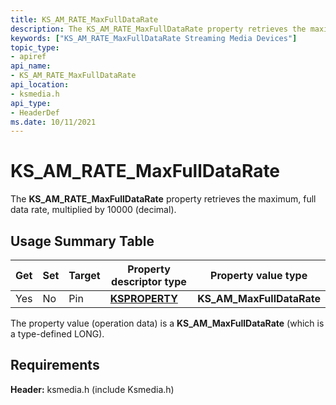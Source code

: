 ```yaml
---
title: KS_AM_RATE_MaxFullDataRate
description: The KS_AM_RATE_MaxFullDataRate property retrieves the maximum, full data rate, multiplied by 10000 (decimal).
keywords: ["KS_AM_RATE_MaxFullDataRate Streaming Media Devices"]
topic_type:
- apiref
api_name:
- KS_AM_RATE_MaxFullDataRate
api_location:
- ksmedia.h
api_type:
- HeaderDef
ms.date: 10/11/2021
---
```


# KS_AM_RATE_MaxFullDataRate

The **KS_AM_RATE_MaxFullDataRate** property retrieves the maximum, full data rate, multiplied by 10000 (decimal).

## Usage Summary Table

| Get | Set | Target | Property descriptor type | Property value type |
|--|--|--|--|--|
| Yes | No | Pin | [**KSPROPERTY**](/windows-hardware/drivers/stream/ksproperty-structure) | **KS_AM_MaxFullDataRate** |

The property value (operation data) is a **KS_AM_MaxFullDataRate** (which is a type-defined LONG).

## Requirements

**Header:** ksmedia.h (include Ksmedia.h)
